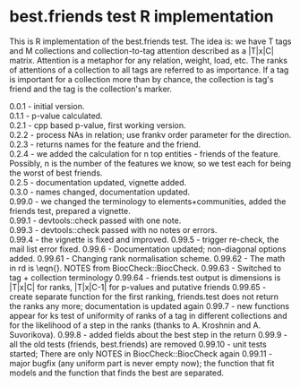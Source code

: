 best.friends test R implementation
===

This is R implementation of the best.friends test.
The idea is: we have T tags and M collections and 
collection-to-tag attention described as a |T|x|C| matrix.
Attention is a metaphor for any relation, weight, load, etc.
The ranks of attentions of a collection to all tags are referred 
to as importance.
If a tag is important for a collection more than by chance, 
the collection is tag's friend and the tag is the collection's marker.

0.0.1 - initial version.  
0.1.1 - p-value calculated.  
0.2.1 - cpp based p-value, first working version.  
0.2.2 - process NAs in relation; use frankv order parameter for the direction.  
0.2.3 - returns names for the feature and the friend.  
0.2.4 - we added the calculation for n top entities - friends of the feature.  
Possibly, n is the number of the features we know, so we test each for being
the worst of best friends.  
0.2.5 - documentation updated, vignette added.  
0.3.0 - names changed, documentation updated.  
0.99.0 - we changed the terminology to elements+communities, added the friends test, prepared a vignette.  
0.99.1 - devtools::check passed with one note.  
0.99.3 - devtools::check passed with no notes or errors.   
0.99.4 - the vignette is fixed and improved.
0.99.5 - trigger re-check, the mail list error fixed.
0.99.6 - Documentation updated; non-diagonal options added. 
0.99.61 - Changing rank normalisation scheme.
0.99.62 - The math in rd is \eqn{}. NOTES from BiocCheck::BiocCheck.
0.99.63 - Switched to tag + collection terminology
0.99.64 - friends.test output is dimensions is |T|x|C| for ranks, |T|x|C-1| for p-values and putative friends
0.99.65 - create separate function for the first ranking, friends.test does not return the ranks any more; documentation is updated again
0.99.7 - new functions appear for ks test of uniformity  of ranks of a tag in different collections and for the likelihood of a step in the ranks (thanks to A. Kroshnin and A. Suvorikova).
0.99.8 - added fields about the best step in the return
0.99.9 - all the old tests (friends, best.friends) are removed
0.99.10 - unit tests started; There are only NOTES in BiocCheck::BiocCheck again
0.99.11 - major bugfix (any uniform part is never empty now); the function that fit models and the function that finds the best are separated. 